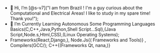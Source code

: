 - 👋 Hi, I’m [@s-v7]("I am from Brazil ! I'm a guy curious about the Computational and Electrical Areas! I like to study in my spare time! Thank you!");
- 🌱 I’m Currently Learning Autonomous Some Programming Languages Basics(C,C++,Java,Python,Shell Script...Sql),(Java Script,Node.s,Html,CSS),(Linux Operating Systems);
- Frameworks(React,Django,), Node.Js{( Frameworks  and Tools)} , Compilers(GCC/); C++{(Frameworks Qt, nana,)}
<!---
s-v7/s-v7 is a ✨ special ✨ repository because its `README.md` (this file) appears on your GitHub profile.
You can click the Preview link to take a look at your changes.
--->
